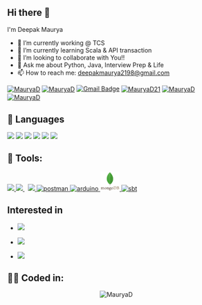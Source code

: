 ## Hi there 👋

I'm Deepak Maurya

- 🔭 I’m currently working @ TCS
- 🌱 I’m currently learning Scala & API transaction
- 👯 I’m looking to collaborate with You!!
- 💬 Ask me about Python, Java, Interview Prep & Life
- 📫 How to reach me: deepakmaurya2198@gmail.com



<a href="https://www.linkedin.com/in/deepak-maurya-378811169" target="blank"><img align="center" src="https://managersante.com/wp-content/uploads/2015/12/2000px-linkedin_icon-svg.png" alt="MauryaD" height="30" width="40" /></a>
<a href="https://twitter.com/MauryaD21" target="blank"><img align="center" src="https://284ivp1abr6435y6t219n54e-wpengine.netdna-ssl.com/wp-content/uploads/2020/01/twitter-logo-transparent-15.png" alt="MauryaD" height="30" width="40" /></a>
[![Gmail Badge](https://img.shields.io/badge/-deepakmaurya2198@gmail.com-c14438?style=flat&logo=Gmail&logoColor=white&link=mailto:deepakmaurya2198@gmail.com)](mailto:deepakmaurya2198@gmail.com)
<a href="https://www.leetcode.com/MauryaD21" target="blank"><img align="center" src="https://raw.githubusercontent.com/rahuldkjain/github-profile-readme-generator/master/src/images/icons/Social/leet-code.svg" alt="MauryaD21" height="30" width="40" /></a>
<a href="https://auth.geeksforgeeks.org/user/deepakmaurya2198/practice" target="blank"><img align="center" src="https://raw.githubusercontent.com/rahuldkjain/github-profile-readme-generator/master/src/images/icons/Social/geeks-for-geeks.svg" alt="MauryaD" height="30" width="40" /></a>
<a href="https://www.hackerrank.com/deepakmaurya2198" target="blank"><img align="center" src="https://1.bp.blogspot.com/-ULT9oDhqr24/XJYCrttOEpI/AAAAAAAAJYE/inXHXlzblBI3SbcGpiUj4TMNj-E8uPlaQCK4BGAYYCw/s1600/logo%2Bhackerrank%2Bicon.png" alt="MauryaD" height="30" width="40" /></a>


## 🍁 Languages
![](https://img.shields.io/badge/C%2B%2B-00599C?style=for-the-badge&logo=c%2B%2B&logoColor=white)
![](https://img.shields.io/badge/Java-informational?style=for-the-badge&logo=java&logoColor=white)
![](https://img.shields.io/badge/Python-FFD43B?style=for-the-badge&logo=python&logoColor=darkgreen)
![](https://img.shields.io/badge/HTML5-E34F26?style=for-the-badge&logo=html5&logoColor=white)
![](https://img.shields.io/badge/CSS3-1572B6?style=for-the-badge&logo=css3&logoColor=white)
![](https://img.shields.io/badge/Scala-DE3423?style=for-the-badge&logo=scala)


## 🧰 Tools:

<p align="left"> 
    <a href="https://git-scm.com/" target="_blank"> <img src="https://img.icons8.com/color/48/000000/git.png"/> </a>
    <a style="padding-right:8px;" href="https://www.mysql.com/" target="_blank"> <img src="https://img.icons8.com/fluent/50/000000/mysql-logo.png"/> </a>
    <a href="https://spring.io/projects/spring-boot" target="_blank"> <img src="https://img.icons8.com/color/48/000000/spring-logo.png"/> </a> 
    <a href="https://postman.com" target="_blank"> <img src="https://www.vectorlogo.zone/logos/getpostman/getpostman-icon.svg" alt="postman" width="45" height="45"/ </a> 
    <a href="https://www.arduino.cc/" target="_blank"> <img src="https://cdn.worldvectorlogo.com/logos/arduino-1.svg" alt="arduino" width="45" height="45"/> </a>
 <a href="https://www.mongodb.com/" target="_blank" rel="noreferrer"> <img src="https://raw.githubusercontent.com/devicons/devicon/master/icons/mongodb/mongodb-original-wordmark.svg" alt="mongodb" width="45" height="45"/> </a>
  <a href="https://www.scala-sbt.org/" target="_blank"> <img src="https://logodix.com/sbt" alt="sbt" width="45" height="45"/> </a>        

</p>

## Interested in
- ![](https://img.shields.io/badge/IoT-informational?style=&logo=iot&logoColor=white)

- ![](https://img.shields.io/badge/Robotics-DE3423?style=round&logo=Robotics&logoColor=white) 

- ![](https://img.shields.io/badge/Machine_Learning-FFBF00?style=round&logo=ML&logoColor=white)

    
## 🐱‍💻 Coded in:
<p align="center">
    <img align="centre" src="https://github-readme-stats.vercel.app/api/top-langs?username=MauryaD&show_icons=true&locale=en&layout=compact" alt="MauryaD"/>
</p>




